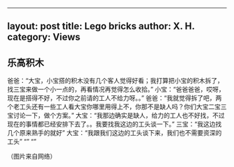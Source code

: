 
---
layout: post
title: Lego bricks
author: X. H.
category: Views
---

## 乐高积木

爸爸：“大宝，小宝搭的积木没有几个客人觉得好看；我打算把小宝的积木拆了，找三宝来做一个小一点的，再看情况再觉得怎么收拾。”
小宝：“爸爸爸爸，哎呀，现在是搭得不好，不过你之前请的工人不给力呀。。”
爸爸：“我就觉得拆了吧，两个老工头还有一些工人看大宝你哪里用得上不，你那不是缺人吗？你们大宝二宝三宝讨论一下，做个方案。”
大宝：“我那边确实是缺人，给力的工人也不好找，不过现在的事情都已经安排下去了。。我要找我这边的工头谈一下。”
三宝：“我这边找几个原来熟手的就好”
大宝：“我跟我们这边的工头谈下来，我们也不需要资深的工头”
“”
“”


（图片来自网络）
